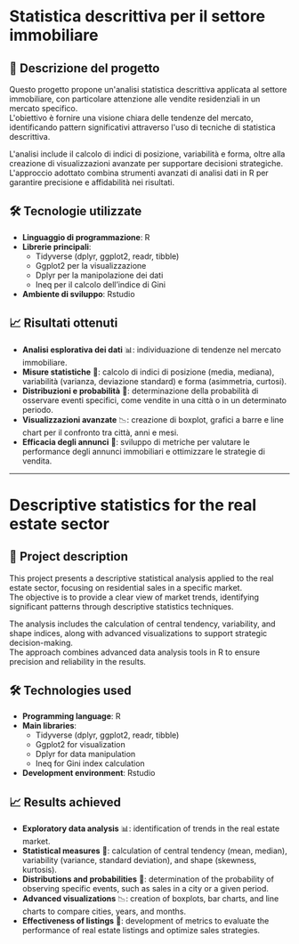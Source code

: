 # Statistica descrittiva per il settore immobiliare  

## 📌 Descrizione del progetto  

Questo progetto propone un'analisi statistica descrittiva applicata al settore immobiliare, con particolare attenzione alle vendite residenziali in un mercato specifico.  
L'obiettivo è fornire una visione chiara delle tendenze del mercato, identificando pattern significativi attraverso l'uso di tecniche di statistica descrittiva.  

L'analisi include il calcolo di indici di posizione, variabilità e forma, oltre alla creazione di visualizzazioni avanzate per supportare decisioni strategiche.  
L'approccio adottato combina strumenti avanzati di analisi dati in R per garantire precisione e affidabilità nei risultati.  

## 🛠️ Tecnologie utilizzate  

- **Linguaggio di programmazione**: R  
- **Librerie principali**:  
  - Tidyverse (dplyr, ggplot2, readr, tibble)  
  - Ggplot2 per la visualizzazione  
  - Dplyr per la manipolazione dei dati  
  - Ineq per il calcolo dell’indice di Gini  
- **Ambiente di sviluppo**: Rstudio  

## 📈 Risultati ottenuti  

- **Analisi esplorativa dei dati** 📊: individuazione di tendenze nel mercato immobiliare.  
- **Misure statistiche** 📐: calcolo di indici di posizione (media, mediana), variabilità (varianza, deviazione standard) e forma (asimmetria, curtosi).  
- **Distribuzioni e probabilità** 🎲: determinazione della probabilità di osservare eventi specifici, come vendite in una città o in un determinato periodo.  
- **Visualizzazioni avanzate** 📉: creazione di boxplot, grafici a barre e line chart per il confronto tra città, anni e mesi.  
- **Efficacia degli annunci** 🏡: sviluppo di metriche per valutare le performance degli annunci immobiliari e ottimizzare le strategie di vendita.  

---

# Descriptive statistics for the real estate sector  

## 📌 Project description  

This project presents a descriptive statistical analysis applied to the real estate sector, focusing on residential sales in a specific market.  
The objective is to provide a clear view of market trends, identifying significant patterns through descriptive statistics techniques.  

The analysis includes the calculation of central tendency, variability, and shape indices, along with advanced visualizations to support strategic decision-making.  
The approach combines advanced data analysis tools in R to ensure precision and reliability in the results.  

## 🛠️ Technologies used  

- **Programming language**: R  
- **Main libraries**:  
  - Tidyverse (dplyr, ggplot2, readr, tibble)  
  - Ggplot2 for visualization  
  - Dplyr for data manipulation  
  - Ineq for Gini index calculation  
- **Development environment**: Rstudio  

## 📈 Results achieved  

- **Exploratory data analysis** 📊: identification of trends in the real estate market.  
- **Statistical measures** 📐: calculation of central tendency (mean, median), variability (variance, standard deviation), and shape (skewness, kurtosis).  
- **Distributions and probabilities** 🎲: determination of the probability of observing specific events, such as sales in a city or a given period.  
- **Advanced visualizations** 📉: creation of boxplots, bar charts, and line charts to compare cities, years, and months.  
- **Effectiveness of listings** 🏡: development of metrics to evaluate the performance of real estate listings and optimize sales strategies.  
